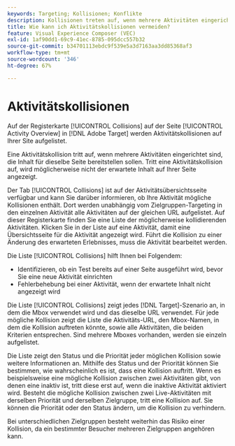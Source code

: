 ```yaml
---
keywords: Targeting; Kollisionen; Konflikte
description: Kollisionen treten auf, wenn mehrere Aktivitäten eingerichtet sind, um Inhalte auf derselben Seite bereitzustellen. Erfahren Sie, wie Sie bei der Verwendung von Adobe Target Konflikte vermeiden können.
title: Wie kann ich Aktivitätskollisionen vermeiden?
feature: Visual Experience Composer (VEC)
exl-id: 1af90dd1-69c9-41ec-8785-095dcc557b32
source-git-commit: b34701113ebdc9f539e5a3d7163aa3dd85368af3
workflow-type: tm+mt
source-wordcount: '346'
ht-degree: 67%

---
```


# Aktivitätskollisionen

Auf der Registerkarte [!UICONTROL Collisions] auf der Seite [!UICONTROL Activity Overview] in [!DNL Adobe Target] werden Aktivitätskollisionen auf Ihrer Site aufgelistet.

Eine Aktivitätskollision tritt auf, wenn mehrere Aktivitäten eingerichtet sind, die Inhalt für dieselbe Seite bereitstellen sollen. Tritt eine Aktivitätskollision auf, wird möglicherweise nicht der erwartete Inhalt auf Ihrer Seite angezeigt.

Der Tab [!UICONTROL Collisions] ist auf der Aktivitätsübersichtsseite verfügbar und kann Sie darüber informieren, ob Ihre Aktivität mögliche Kollisionen enthält. Dort werden unabhängig vom Zielgruppen-Targeting in den einzelnen Aktivität alle Aktivitäten auf der gleichen URL aufgelistet. Auf dieser Registerkarte finden Sie eine Liste der möglicherweise kollidierenden Aktivitäten. Klicken Sie in der Liste auf eine Aktivität, damit eine Übersichtsseite für die Aktivität angezeigt wird. Führt die Kollision zu einer Änderung des erwarteten Erlebnisses, muss die Aktivität bearbeitet werden.

Die Liste [!UICONTROL Collisions] hilft Ihnen bei Folgendem:

* Identifizieren, ob ein Test bereits auf einer Seite ausgeführt wird, bevor Sie eine neue Aktivität einrichten
* Fehlerbehebung bei einer Aktivität, wenn der erwartete Inhalt nicht angezeigt wird

Die Liste [!UICONTROL Collisions] zeigt jedes [!DNL Target]-Szenario an, in dem die Mbox verwendet wird und das dieselbe URL verwendet. Für jede mögliche Kollision zeigt die Liste die Aktivitäts-URL, den Mbox-Namen, in dem die Kollision auftreten könnte, sowie alle Aktivitäten, die beiden Kriterien entsprechen. Sind mehrere Mboxes vorhanden, werden sie einzeln aufgelistet.

Die Liste zeigt den Status und die Priorität jeder möglichen Kollision sowie weitere Informationen an. Mithilfe des Status und der Priorität können Sie bestimmen, wie wahrscheinlich es ist, dass eine Kollision auftritt. Wenn es beispielsweise eine mögliche Kollision zwischen zwei Aktivitäten gibt, von denen eine inaktiv ist, tritt diese erst auf, wenn die inaktive Aktivität aktiviert wird. Besteht die mögliche Kollision zwischen zwei Live-Aktivitäten mit derselben Priorität und derselben Zielgruppe, tritt eine Kollision auf. Sie können die Priorität oder den Status ändern, um die Kollision zu verhindern.

Bei unterschiedlichen Zielgruppen besteht weiterhin das Risiko einer Kollision, da ein bestimmter Besucher mehreren Zielgruppen angehören kann.

